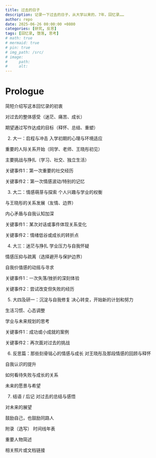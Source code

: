 ```yaml
---
title: 过去的日子
description: 记录一下过去的日子，从大学以来的，7年，回忆录……
author: repo
date: 2025-06-26 00:00:00 +0800
categories: [研究, 反思]
tags: [回忆录, 堕落, 思考]
# math: true
# mermaid: true
# pin: true 
# img_path: /src/
# image:
#     path: 
#     alt: 
---
```


# Prologue


简短介绍写这本回忆录的初衷

对过去的整体感受（迷茫、痛苦、成长）

期望通过写作达成的目标（释怀、总结、重塑）

2. 大一：启程与冲击
入学初期的心理与环境适应

重要的人际关系开始（同学、老师、王晓彤初见）

主要挑战与挣扎（学习、社交、独立生活）

关键事件1：第一次重要的社交经历

关键事件2：第一次情感波动/特别的记忆

3. 大二：情感萌芽与探索
个人兴趣与学业的权衡

与王晓彤的关系发展（友情、边界）

内心矛盾与自我认知加深

关键事件1：某次对话或事件体现关系变化

关键事件2：情绪低谷或成长的转折点

4. 大三：迷茫与挣扎
学业压力与自我怀疑

情感压抑与疏离（选择避开与保护边界）

自我价值感的动摇与寻求

关键事件1：一次失落/挫折的深刻体验

关键事件2：尝试改变但失败的经历

5. 大四及研一：沉淀与自我修复
决心转变，开始新的计划和努力

生活习惯、心态调整

学业与未来规划的思考

关键事件1：成功或小成就的案例

关键事件2：再次面对过去的挑战

6. 反思篇：那些刻骨铭心的情感与成长
对王晓彤及那段情感的回顾与释怀

自我认识的提升

如何看待失败与成长的关系

未来的愿景与希望

7. 结语 / 后记
对过去的总结与感悟

对未来的展望

鼓励自己，也鼓励同路人

附录（选写）
时间线年表

重要人物简述

相关照片或文档链接